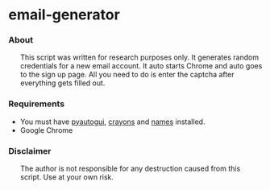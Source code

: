 <h1> email-generator </h1>
<h3>About</h3>
<ul>This script was written for research purposes only. It generates random credentials for a new email account. It auto starts Chrome and auto goes to the sign up page. All you need to do is enter the captcha after everything gets filled out.</ul>


<h3>Requirements</h3>
<ul><li>You must have <a href="https://pypi.org/project/PyAutoGUI/">pyautogui</a>, <a href="https://pypi.org/project/crayons/">crayons</a> and <a href="https://pypi.org/project/names/">names</a> installed.</li>
<li>Google Chrome</li></ul>

<h3>Disclaimer</h3>
<ul>The author is not responsible for any destruction caused from this script. Use at your own risk.</ul>
